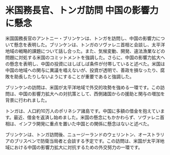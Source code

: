 # 米国務長官、トンガ訪問 中国の影響力に懸念

米国国務長官のアントニー・ブリンケンは、トンガを訪問し、中国の影響力について懸念を表明した。ブリンケンは、トンガのソヴァレニ首相と会談し、太平洋地域の戦略的課題について話し合った。また、気候変動、開発、違法漁業などの問題に対処する米国のコミットメントを強調した。さらに、中国の影響力拡大への懸念を表明し、中国の投資にはしばしば条件が付帯していると述べた。米国は中国の地域への関与に異議を唱えないが、投資が透明で、善政を損なったり、腐敗を助長したりしないようにすることが重要であると強調した。

ブリンケンの訪問は、米国が太平洋地域で外交的攻勢を強める一環です。この訪問は、中国の影響力拡大への対抗策として、西側諸国からの援助と関与の増加を背景に行われました。

トンガは、人口約10万人のポリネシア諸島です。中国に多額の借金を抱えています。最近、借金を返済し始めました。米国の懸念にもかかわらず、ソヴァレニ首相は、インフラ開発に重点を置いた中国との関係に懸念はないと述べた。

ブリンケンは、トンガ訪問後、ニュージーランドのウェリントン、オーストラリアのブリスベンで防衛当局者と会談する予定です。この訪問は、米国が太平洋地域における中国の影響力拡大に対抗するための外交努力の一環です。